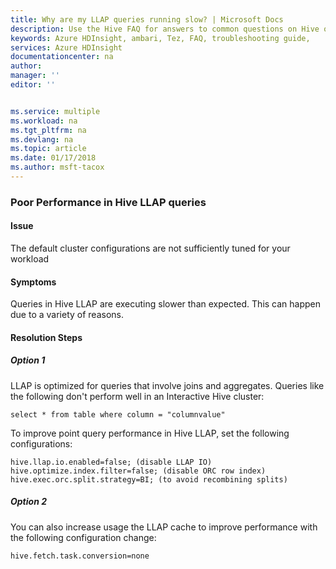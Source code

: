 ```yaml
---
title: Why are my LLAP queries running slow? | Microsoft Docs
description: Use the Hive FAQ for answers to common questions on Hive on Azure HDInsight platform.
keywords: Azure HDInsight, ambari, Tez, FAQ, troubleshooting guide, 
services: Azure HDInsight
documentationcenter: na
author: 
manager: ''
editor: ''


ms.service: multiple
ms.workload: na
ms.tgt_pltfrm: na
ms.devlang: na
ms.topic: article
ms.date: 01/17/2018
ms.author: msft-tacox
---
```


### Poor Performance in Hive LLAP queries
#### Issue
The default cluster configurations are not sufficiently tuned for your workload


#### Symptoms
Queries in Hive LLAP are executing slower than expected. This can happen due to a variety of reasons.

#### Resolution Steps
##### Option 1
LLAP is optimized for queries that involve joins and aggregates. Queries like the following don't perform well in an Interactive Hive cluster:

```
select * from table where column = "columnvalue"
```

To improve point query performance in Hive LLAP, set the following configurations:

```
hive.llap.io.enabled=false; (disable LLAP IO)
hive.optimize.index.filter=false; (disable ORC row index)
hive.exec.orc.split.strategy=BI; (to avoid recombining splits)
```

##### Option 2
You can also increase usage the LLAP cache to improve performance with the following configuration change:
```
hive.fetch.task.conversion=none
```
